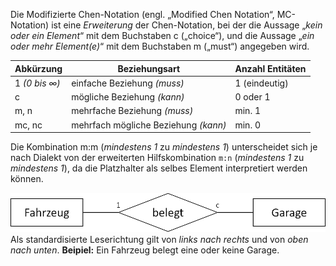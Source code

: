 Die Modifizierte Chen-Notation (engl. „Modified Chen Notation“, MC-Notation) ist eine *Erweiterung* der Chen-Notation, bei der die Aussage „*kein oder ein Element*“ mit dem Buchstaben c („choice“), und die Aussage „*ein oder mehr Element(e)*“ mit dem Buchstaben m („must“) angegeben wird.

| Abkürzung     | Beziehungsart                      | Anzahl Entitäten |
| ------------- | ---------------------------------- | ---------------- |
| 1 *(0 bis ∞)*   | einfache Beziehung *(muss)*          | 1 (eindeutig)    |
| c             | mögliche Beziehung *(kann)*          | 0 oder 1         |
| m, n          | mehrfache Beziehung *(muss)*         | min. 1           |
| mc, nc        | mehrfach mögliche Beziehung *(kann)* | min. 0           |

Die Kombination m:m (*mindestens 1* zu *mindestens 1*) unterscheidet sich je nach Dialekt von der
erweiterten Hilfskombination `m:n` (*mindestens 1* zu *mindestens 1*), da die Platzhalter als selbes
Element interpretiert werden können.

![](../_Medien/ERD_Beispiel.png)
Als standardisierte Leserichtung gilt von *links nach rechts* und von *oben nach unten*.
**Beipiel:** Ein Fahrzeug belegt eine oder keine Garage. 
